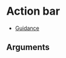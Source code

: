 # Action bar

- [Guidance](https://design-patterns.service.justice.gov.uk/patterns/filter-a-list)

## Arguments
